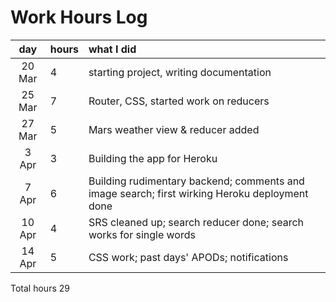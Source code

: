 # Work Hours Log

| day | hours | what I did  |
| :----:|:-----| :-----|
| 20 Mar | 4 | starting project, writing documentation |
| 25 Mar | 7 | Router, CSS, started work on reducers |
| 27 Mar | 5 | Mars weather view & reducer added |
| 3 Apr | 3 | Building the app for Heroku |
| 7 Apr | 6 | Building rudimentary backend; comments and image search; first wirking Heroku deployment done |
| 10 Apr | 4 | SRS cleaned up; search reducer done; search works for single words |
| 14 Apr | 5 | CSS work; past days' APODs; notifications |

Total hours 29